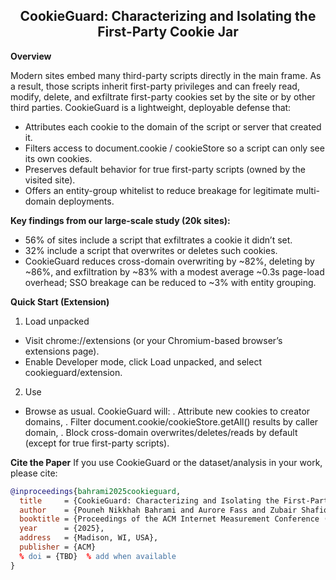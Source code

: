 <h2 align="center">CookieGuard: Characterizing and Isolating the First-Party Cookie Jar</h2>

**Overview**

Modern sites embed many third-party scripts directly in the main frame. As a result, those scripts inherit first-party privileges and can freely read, modify, delete, and exfiltrate first-party cookies set by the site or by other third parties. CookieGuard is a lightweight, deployable defense that:
- Attributes each cookie to the domain of the script or server that created it.
- Filters access to document.cookie / cookieStore so a script can only see its own cookies.
- Preserves default behavior for true first-party scripts (owned by the visited site).
- Offers an entity-group whitelist to reduce breakage for legitimate multi-domain deployments.

**Key findings from our large-scale study (20k sites):**
- 56% of sites include a script that exfiltrates a cookie it didn’t set.
- 32% include a script that overwrites or deletes such cookies.
- CookieGuard reduces cross-domain overwriting by ~82%, deleting by ~86%, and exfiltration by ~83% with a modest average ~0.3s page-load overhead; SSO breakage can be reduced to ~3% with entity grouping.

**Quick Start (Extension)**
1. Load unpacked
- Visit chrome://extensions (or your Chromium-based browser’s extensions page).
- Enable Developer mode, click Load unpacked, and select cookieguard/extension.

2. Use
- Browse as usual. CookieGuard will:
    . Attribute new cookies to creator domains,
    . Filter document.cookie/cookieStore.getAll() results by caller domain,
    . Block cross-domain overwrites/deletes/reads by default (except for true first-party scripts).

**Cite the Paper**
If you use CookieGuard or the dataset/analysis in your work, please cite:
```bibtex
@inproceedings{bahrami2025cookieguard,
  title     = {CookieGuard: Characterizing and Isolating the First-Party Cookie Jar},
  author    = {Pouneh Nikkhah Bahrami and Aurore Fass and Zubair Shafiq},
  booktitle = {Proceedings of the ACM Internet Measurement Conference (IMC '25)},
  year      = {2025},
  address   = {Madison, WI, USA},
  publisher = {ACM}
  % doi = {TBD}  % add when available
}

